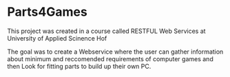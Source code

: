 # Parts4Games
This project was created in a course called RESTFUL Web Services at University of Applied Scinence Hof

The goal was to create a Webservice where the user can gather information about minimum and reccomended requirements of computer games and then Look for fitting parts to build up their own PC.
